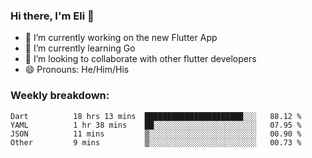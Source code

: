 ### Hi there, I'm Eli 👋
- 🔭 I’m currently working on the new Flutter App
- 🌱 I’m currently learning Go
- 🦄 I’m looking to collaborate with other flutter developers
- 😄 Pronouns: He/Him/His

### Weekly breakdown:
<!--START_SECTION:waka-->

```text
Dart          18 hrs 13 mins  ██████████████████████░░░   88.12 %
YAML          1 hr 38 mins    ██░░░░░░░░░░░░░░░░░░░░░░░   07.95 %
JSON          11 mins         ▒░░░░░░░░░░░░░░░░░░░░░░░░   00.90 %
Other         9 mins          ▒░░░░░░░░░░░░░░░░░░░░░░░░   00.73 %
```

<!--END_SECTION:waka-->
